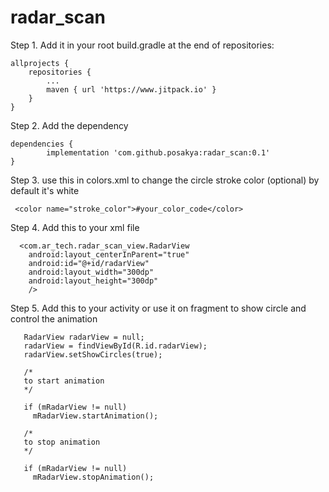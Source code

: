 # radar_scan


Step 1. Add it in your root build.gradle at the end of repositories:


    allprojects {
		repositories {
			...
			maven { url 'https://www.jitpack.io' }
		}
	}
	
  
  
  
  
  
  
   Step 2. Add the dependency
  
  
  
  
  
  
  
  
	dependencies {
	        implementation 'com.github.posakya:radar_scan:0.1'
	}
  
  Step 3. use this in colors.xml to change the circle stroke color (optional) by default it's white
  
  
     <color name="stroke_color">#your_color_code</color>
  
  
  Step 4. Add this to your xml file
  
      <com.ar_tech.radar_scan_view.RadarView
        android:layout_centerInParent="true"
        android:id="@+id/radarView"
        android:layout_width="300dp"
        android:layout_height="300dp"
        />
        
  Step 5. Add this to your activity or use it on fragment to show circle and control the animation
     
      
       RadarView radarView = null;
       radarView = findViewById(R.id.radarView);
       radarView.setShowCircles(true);
      
       /*
       to start animation
       */
       
       if (mRadarView != null)
         mRadarView.startAnimation();
                    
       /*
       to stop animation
       */
       
       if (mRadarView != null)
         mRadarView.stopAnimation();
      
      

